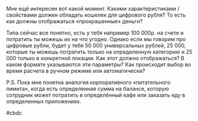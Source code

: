 
Мне ещё интересен вот какой момент. Какими характеристиками /свойствами должен обладать кошелек для цифрового рубля? То есть как должны отображаться «прокрашенные» деньги?

Типа сейчас все понятно, есть у тебя например 100 000р. на счете и потратить ты можешь их на что угодно. Однако если мы говорим про цифровые рубли, будет у тебя 50 000 универсальных рублей, 25 000, которые ты можешь потратить только на определенную категорию и 25 000 только в конкретной локации. Как этот должно отображаться? В каком формате указываются эти параметры? Как происходит выбор во время расчета в ручном режиме или автоматически?

P.S. Пока мне понятна аналогия корпоративного «питательного лимита», когда есть определенная сумма на балансе, которую сотрудник может потратить в определённый кафе или заказать еду в определенных приложениях.

#cbdc 